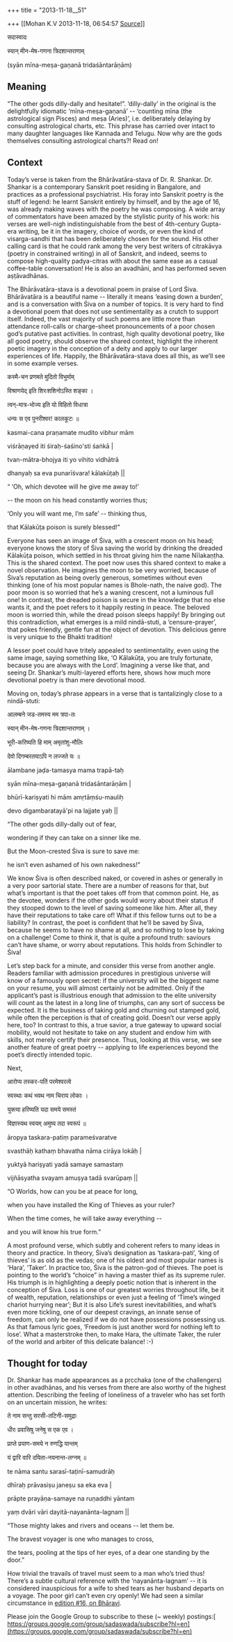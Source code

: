 +++
title = "2013-11-18__51"

+++
[[Mohan K.V	2013-11-18, 06:54:57 [Source](https://groups.google.com/g/sadaswada/c/xWTcW99mLmk)]]



सदास्वादः

  

स्यान् मीन-मेष-गणना त्रिदशान्तराणाम्

(syān mīna-meṣa-gaṇanā tridaśāntarāṇām)

  

## Meaning

“The other gods dilly-dally and hesitate!”. ‘dilly-dally’ in the original is the delightfully idiomatic ‘mīna-meṣa-gaṇanā’ -- ‘counting mīna (the astrological sign Pisces) and meṣa (Aries)’, i.e. deliberately delaying by consulting astrological charts, etc. This phrase has carried over intact to many daughter languages like Kannada and Telugu. Now why are the gods themselves consulting astrological charts?! Read on!

  

## Context

Today’s verse is taken from the Bhārāvatāra-stava of Dr. R. Shankar. Dr. Shankar is a contemporary Sanskrit poet residing in Bangalore, and practices as a professional psychiatrist. His foray into Sanskrit poetry is the stuff of legend: he learnt Sanskrit entirely by himself, and by the age of 16, was already making waves with the poetry he was composing. A wide array of commentators have been amazed by the stylistic purity of his work: his verses are well-nigh indistinguishable from the best of 4th-century Gupta-era writing, be it in the imagery, choice of words, or even the kind of visarga-sandhi that has been deliberately chosen for the sound. His other calling card is that he could rank among the very best writers of citrakāvya (poetry in constrained writing) in all of Sanskrit, and indeed, seems to compose high-quality padya-citras with about the same ease as a casual coffee-table conversation! He is also an avadhāni, and has performed seven aṣṭāvadhānas.

  

The Bhārāvatāra-stava is a devotional poem in praise of Lord Śiva. Bhārāvatāra is a beautiful name -- literally it means ‘easing down a burden’, and is a conversation with Śiva on a number of topics. It is very hard to find a devotional poem that does not use sentimentality as a crutch to support itself. Indeed, the vast majority of such poems are little more than attendance roll-calls or charge-sheet pronouncements of a poor chosen god’s putative past activities. In contrast, high quality devotional poetry, like all good poetry, should observe the shared context, highlight the inherent poetic imagery in the conception of a deity and apply to our larger experiences of life. Happily, the Bhārāvatāra-stava does all this, as we’ll see in some example verses.

  

कस्मै-चन प्रणमते मुदितो विभुर्माम्

विश्राणयेद् इति शिरःशशिनोऽस्ति शङ्का ।

त्वन्-मात्र-भोज्य इति यो विहितो विधात्रा

धन्यः स एव पुनरीश्वर! कालकूटः ॥

kasmai-cana praṇamate mudito vibhur mām

viśrāṇayed iti śiraḥ-śaśino'sti śaṅkā \|

tvan-mātra-bhojya iti yo vihito vidhātrā

dhanyaḥ sa eva punarīśvara! kālakūṭaḥ \|\|

  

“ ‘Oh, which devotee will he give me away to!’

-- the moon on his head constantly worries thus;

‘Only you will want me, I’m safe’ -- thinking thus,

that Kālakūṭa poison is surely blessed!”

  

Everyone has seen an image of Śiva, with a crescent moon on his head; everyone knows the story of Śiva saving the world by drinking the dreaded Kālakūṭa poison, which settled in his throat giving him the name Nīlakaṇṭha. This is the shared context. The poet now uses this shared context to make a novel observation. He imagines the moon to be very worried, because of Śiva’s reputation as being overly generous, sometimes without even thinking (one of his most popular names is Bhole-nath, the naive god). The poor moon is so worried that he’s a waning crescent, not a luminous full one! In contrast, the dreaded poison is secure in the knowledge that no else wants it, and the poet refers to it happily resting in peace. The beloved moon is worried thin, while the dread poison sleeps happily! By bringing out this contradiction, what emerges is a mild nindā-stuti, a ‘censure-prayer’, that pokes friendly, gentle fun at the object of devotion. This delicious genre is very unique to the Bhakti tradition!

  

A lesser poet could have tritely appealed to sentimentality, even using the same image, saying something like, ‘O Kālakūṭa, you are truly fortunate, because you are always with the Lord’. Imagining a verse like that, and seeing Dr. Shankar’s multi-layered efforts here, shows how much more devotional poetry is than mere devotional mood.

  

Moving on, today’s phrase appears in a verse that is tantalizingly close to a nindā-stuti:

  

आलम्बने जड-तमस्य मम त्रपा-तः

स्यान् मीन-मेष-गणना त्रिदशान्तराणाम् ।

भूरी-करिष्यति हि माम् अमृतांशु-मौलिः

देवो दिगम्बरतयाऽपि न लज्जते यः ॥

ālambane jaḍa-tamasya mama trapā-taḥ

syān mīna-meṣa-gaṇanā tridaśāntarāṇām \|

bhūrī-kariṣyati hi mām amṛtāṃśu-mauliḥ

devo digambaratayā'pi na lajjate yaḥ \|\|

  

“The other gods dilly-dally out of fear,

wondering if they can take on a sinner like me.

But the Moon-crested Śiva is sure to save me:

he isn’t even ashamed of his own nakedness!”

  

We know Śiva is often described naked, or covered in ashes or generally in a very poor sartorial state. There are a number of reasons for that, but what’s important is that the poet takes off from that common point. He, as the devotee, wonders if the other gods would worry about their status if they stooped down to the level of saving someone like him. After all, they have their reputations to take care of! What if this fellow turns out to be a liability? In contrast, the poet is confident that he’ll be saved by Śiva, because he seems to have no shame at all, and so nothing to lose by taking on a challenge! Come to think it, that is quite a profound truth: saviours can’t have shame, or worry about reputations. This holds from Schindler to Śiva!

  

Let’s step back for a minute, and consider this verse from another angle. Readers familiar with admission procedures in prestigious universe will know of a famously open secret: if the university will be the biggest name on your resume, you will almost certainly not be admitted. Only if the applicant’s past is illustrious enough that admission to the elite university will count as the latest in a long line of triumphs, can any sort of success be expected. It is the business of taking gold and churning out stamped gold, while often the perception is that of creating gold. Doesn’t our verse apply here, too? In contrast to this, a true savior, a true gateway to upward social mobility, would not hesitate to take on any student and endow him with skills, not merely certify their presence. Thus, looking at this verse, we see another feature of great poetry -- applying to life experiences beyond the poet’s directly intended topic.

  

Next,

  

आरोप्य तस्कर-पतिं परमेश्वरत्वे

स्वस्थाः कथं भवथ नाम चिराय लोकाः ।

युक्त्या हरिष्यति यदा समये समस्तं

विज्ञास्यथ स्वयम् अमुष्य तदा स्वरूपं ॥

āropya taskara-patiṃ parameśvaratve

svasthāḥ kathaṃ bhavatha nāma cirāya lokāḥ \|

yuktyā hariṣyati yadā samaye samastaṃ

vijñāsyatha svayam amuṣya tadā svarūpaṃ \|\|

  

“O Worlds, how can you be at peace for long,

when you have installed the King of Thieves as your ruler?

When the time comes, he will take away everything --

and you will know his true form.”

  

A most profound verse, which subtly and coherent refers to many ideas in theory and practice. In theory, Śiva’s designation as ‘taskara-pati’, ‘king of thieves’ is as old as the vedas; one of his oldest and most popular names is ‘Hara’, ‘Taker’. In practice too, Śiva is the patron-god of thieves. The poet is pointing to the world’s “choice” in having a master thief as its supreme ruler. His triumph is in highlighting a deeply poetic notion that is inherent in the conception of Śiva. Loss is one of our greatest worries throughout life, be it of wealth, reputation, relationships or even just a feeling of ‘Time’s winged chariot hurrying near’; But it is also Life’s surest inevitabilities, and what’s even more tickling, one of our deepest cravings, an innate sense of freedom, can only be realized if we do not have possessions possessing us. As that famous lyric goes, ‘Freedom is just another word for nothing left to lose’. What a masterstroke then, to make Hara, the ultimate Taker, the ruler of the world and arbiter of this delicate balance! :-)

  

## Thought for today

  

Dr. Shankar has made appearances as a pṛcchaka (one of the challengers) in other avadhānas, and his verses from there are also worthy of the highest attention. Describing the feeling of loneliness of a traveler who has set forth on an uncertain mission, he writes:

  

ते नाम सन्तु सरसी-तटिनी-समुद्राः

धीरः प्रवासिषु जनेषु स एक एव ।

प्राप्ते प्रयाण-समये न रुणद्धि यान्तम्

यं द्वारि वारि दयिता-नयनान्त-लग्नम् ॥

te nāma santu sarasī-taṭinī-samudrāḥ

dhīraḥ prāvasiṣu janeṣu sa eka eva \|

prāpte prayāṇa-samaye na ruṇaddhi yāntam

yaṃ dvāri vāri dayitā-nayanānta-lagnam \|\|

  

“Those mighty lakes and rivers and oceans -- let them be.

The bravest voyager is one who manages to cross,

the tears, pooling at the tips of her eyes, of a dear one standing by the door.”

  

How trivial the travails of travel must seem to a man who’s tried thus! There’s a subtle cultural reference with the ‘nayanānta-lagnam’ -- it is considered inauspicious for a wife to shed tears as her husband departs on a voyage. The poor girl can’t even cry openly! We had seen a similar circumstance in [edition #16, on Bhāravi](https://groups.google.com/forum/#!msg/sadaswada/tYo9Ia3R7EU/OsO0ZbeECJcJ).

Please join the Google Group to subscribe to these (\~ weekly) postings:[ https://groups.google.com/group/sadaswada/subscribe?hl=en](https://groups.google.com/group/sadaswada/subscribe?hl=en)  

